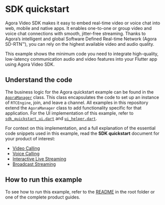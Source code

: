 # SDK quickstart

Agora Video SDK makes it easy to embed real-time video or voice chat into web, mobile and native apps. It enables one-to-one or group video and voice chat connections with smooth, jitter-free streaming. Thanks to Agora’s intelligent and global Software Defined Real-time Network (Agora SD-RTN™), you can rely on the highest available video and audio quality.

This example shows the minimum code you need to integrate high-quality, low-latency communication audio and video features into your Flutter app using Agora Video SDK.

## Understand the code

The business logic for the Agora quickstart example can be found in the [`AgoraManager`](../agora-manager/agora_manager.dart) class. This class encapsulates the code to set up an instance of `RTCEngine`, join, and leave a channel. All examples in this repository extend the `AgoraManager` class to add functionality specific for that application. For the UI implementation of this example, refer to [`sdk_quickstart_ui.dart`](sdk_quickstart_ui.dart) and [`ui_helper.dart`](../agora-manager/ui_helper.dart).

For context on this implementation, and a full explanation of the essential code snippets used in this example, read the **SDK quickstart** document for your product of interest:

* [Video Calling](https://docs.agora.io/en/video-calling/get-started/get-started-sdk?platform=flutter)
* [Voice Calling](https://docs.agora.io/en/voice-calling/get-started/get-started-sdk?platform=flutter)
* [Interactive Live Streaming](https://docs.agora.io/en/interactive-live-streaming/get-started/get-started-sdk?platform=flutter)
* [Broadcast Streaming](https://docs.agora.io/en/broadcast-streaming/get-started/get-started-sdk?platform=flutter)


## How to run this example

To see how to run this example, refer to the [README](../../../README.md) in the root folder or one of the complete product guides.